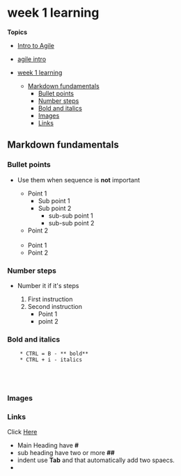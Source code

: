 # week 1 learning

**Topics**

- [Intro to Agile](agile-into.md)

- [agile intro](agile/README.md)

- [week 1 learning](#week-1-learning)
  - [Markdown fundamentals](#markdown-fundamentals)
    - [Bullet points](#bullet-points)
    - [Number steps](#number-steps)
    - [Bold and italics](#bold-and-italics)
    - [Images](#images)
    - [Links](#links)

## Markdown fundamentals

### Bullet points

- Use them when sequence is **not** important

  - Point 1
    - Sub point 1
    - Sub point 2
      - sub-sub point 1
      - sub-sub point 2
  - Point 2
    <br></br>

  * Point 1
  * Point 2

### Number steps

- Number it if it's steps

  1. First instruction
  2. Second instruction
     - Point 1
     - point 2

### Bold and italics

        * CTRL = B - ** bold**
        * CTRL + i - italics

<br></br>

### Images

### Links

Click [Here]()

- Main Heading have **#**
- sub heading have two or more **##**
- indent use **Tab** and that automatically add two spaecs.
-
